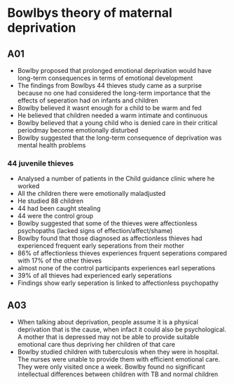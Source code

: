 # Bowlbys theory of maternal deprivation

## A01
- Bowlby proposed that prolonged emotional deprivation would have long-term consequences in terms of emotional development
- The findings from Bowlbys 44 thieves study came as a surprise because no one had considered the long-term importance that the effects of seperation had on infants and children
- Bowlby believed it wasnt enough for a child to be warm and fed
- He believed that children needed a warm intimate and continuous
- Bowlby believed that a young child who is denied care in their critical periodmay become emotionally disturbed
- Bowlby suggested that the long-term consequence of deprivation was mental health problems

### 44 juvenile thieves
- Analysed a number of patients in the Child guidance clinic where he worked
- All the children there were emotionally maladjusted
- He studied 88 children
- 44 had been caught stealing
- 44 were the control group
- Bowlby suggested that some of the thieves were affectionless psychopaths (lacked signs of effection/affect/shame)
- Bowlby found that those diagnosed as affectionless thieves had experienced frequent early seperations from their mother
- 86% of affectionless thieves experiences frquent seperations compared with 17% of the other thieves
- almost none of the control participants experiences earl seperations
- 39% of all thieves had experienced early seperations
- Findings show early seperation is linked to affectionless psychopathy

## A03
- When talking about deprivation, people assume it is a physical deprivation that is the cause, when infact it could also be psychological. A mother that is depressed may not be able to provide suitable emotional care thus depriving her children of that care
- Bowlby studied children with tuberculosis when they were in hospital. The nurses were unable to provide them with efficient emotional care. They were only visited once a week. Bowlby found no significant intellectual differences between children with TB and normal children
